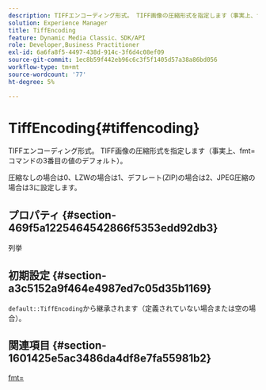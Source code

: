 ```yaml
---
description: TIFFエンコーディング形式。 TIFF画像の圧縮形式を指定します（事実上、fmt=コマンドの3番目の値のデフォルト）。
solution: Experience Manager
title: TiffEncoding
feature: Dynamic Media Classic、SDK/API
role: Developer,Business Practitioner
exl-id: 6a6fa8f5-4497-438d-914c-3f6d4c08ef09
source-git-commit: 1ec8b59f442eb96c6c3f5f1405d57a38a86bd056
workflow-type: tm+mt
source-wordcount: '77'
ht-degree: 5%

---
```


# TiffEncoding{#tiffencoding}

TIFFエンコーディング形式。 TIFF画像の圧縮形式を指定します（事実上、fmt=コマンドの3番目の値のデフォルト）。

圧縮なしの場合は0、LZWの場合は1、デフレート(ZIP)の場合は2、JPEG圧縮の場合は3に設定します。

## プロパティ {#section-469f5a1225464542866f5353edd92db3}

列挙

## 初期設定 {#section-a3c5152a9f464e4987ed7c05d35b1169}

`default::TiffEncoding`から継承されます（定義されていない場合または空の場合）。

## 関連項目 {#section-1601425e5ac3486da4df8e7fa55981b2}

[fmt=](../../../../../ir-api/http-protocol/image-rendering-api-ref/c-ir-http-protocol-ref/c-ir-http-protocol-command-reference/r-ir-fmt.md#reference-4c743f67d56b47c5b774fcc900ff758c)
